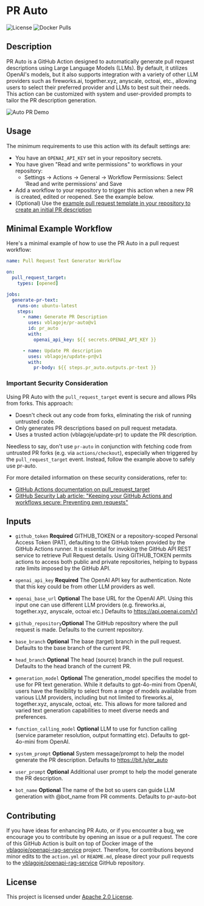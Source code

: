 # PR Auto

![License](https://img.shields.io/github/license/vblagoje/pr-auto)
![Docker Pulls](https://img.shields.io/docker/pulls/vblagoje/openapi-rag-service)

## Description
PR Auto is a GitHub Action designed to automatically generate pull request descriptions using Large Language Models (LLMs). By default, it utilizes OpenAI's models, but it also supports integration with a variety of other LLM providers such as fireworks.ai, together.xyz, anyscale, octoai, etc., allowing users to select their preferred provider and LLMs to best suit their needs. This action can be customized with system and user-provided prompts to tailor the PR description generation.

![Auto PR  Demo](https://raw.githubusercontent.com/vblagoje/various/main/auto-pr-writer-optimize.gif)

## Usage
The minimum requirements to use this action with its default settings are:
- You have an `OPENAI_API_KEY` set in your repository secrets.
- You have given "Read and write permissions" to workflows in your repository:
  - Settings -> Actions -> General -> Workflow Permissions: Select 'Read and write permissions' and Save
- Add a workflow to your repository to trigger this action when a new PR is created, edited or reopened. See the example below.
- (Optional) Use the [example pull request template in your repository to create an initial PR description](https://github.com/vblagoje/pr-auto/blob/main/.github/pull_request_template.md)

## Minimal Example Workflow

Here's a minimal example of how to use the PR Auto in a pull request workflow:

```yaml
name: Pull Request Text Generator Workflow

on:
  pull_request_target:
    types: [opened]

jobs:
  generate-pr-text:
    runs-on: ubuntu-latest
    steps:
      - name: Generate PR Description
        uses: vblagoje/pr-auto@v1
        id: pr_auto
        with:
          openai_api_key: ${{ secrets.OPENAI_API_KEY }}

      - name: Update PR description
        uses: vblagoje/update-pr@v1
        with:
          pr-body: ${{ steps.pr_auto.outputs.pr-text }}
```
### Important Security Consideration
Using PR Auto with the `pull_request_target` event is secure and allows PRs from forks. This approach:

- Doesn't check out any code from forks, eliminating the risk of running untrusted code.
- Only generates PR descriptions based on pull request metadata.
- Uses a trusted action (vblagoje/update-pr) to update the PR description.

Needless to say, don't use `pr-auto` in conjunction with fetching code from untrusted PR forks (e.g. via `actions/checkout`), especially when triggered by the `pull_request_target` event.  Instead, follow the example above to safely use pr-auto.

For more detailed information on these security considerations, refer to:
- [GitHub Actions documentation on pull_request_target](https://docs.github.com/en/actions/using-workflows/events-that-trigger-workflows#pull_request_target)
- [GitHub Security Lab article: "Keeping your GitHub Actions and workflows secure: Preventing pwn requests"](https://securitylab.github.com/research/github-actions-preventing-pwn-requests/)

## Inputs

- `github_token` **Required** GITHUB_TOKEN or a repository-scoped Personal Access Token (PAT), defaulting to the GitHub token provided by the GitHub Actions runner. It is essential for invoking the GitHub API REST service to retrieve Pull Request details. Using GITHUB_TOKEN permits actions to access both public and private repositories, helping to bypass rate limits imposed by the GitHub API.

- `openai_api_key`
**Required** The OpenAI API key for authentication. Note that this key could be from other LLM providers as well.

- `openai_base_url` **Optional** The base URL for the OpenAI API. Using this input one can use different LLM providers (e.g. fireworks.ai, together.xyz, anyscale, octoai etc.) Defaults to https://api.openai.com/v1

- `github_repository`**Optional** The GitHub repository where the pull request is made. Defaults to the current repository.

- `base_branch` **Optional** The base (target) branch in the pull request. Defaults to the base branch of the current PR.

- `head_branch` **Optional** The head (source) branch in the pull request. Defaults to the head branch of the current PR.

- `generation_model` **Optional** The generation_model specifies the model to use for PR text generation. While it defaults to gpt-4o-mini from OpenAI, users have the flexibility to select from a range of models available from various LLM providers, including but not limited to fireworks.ai, together.xyz, anyscale, octoai, etc. This allows for more tailored and varied text generation capabilities to meet diverse needs and preferences.

- `function_calling_model` **Optional** LLM to use for function calling (service parameter resolution, output formatting etc). Defaults to gpt-4o-mini from OpenAI.

- `system_prompt` **Optional** System message/prompt to help the model generate the PR description. Defaults to https://bit.ly/pr_auto

- `user_prompt` **Optional** Additional user prompt to help the model generate the PR description.

- `bot_name` **Optional** The name of the bot so users can guide LLM generation with @bot_name from PR comments. Defaults to pr-auto-bot


## Contributing

If you have ideas for enhancing PR Auto, or if you encounter a bug, we encourage you to contribute by opening an issue or a pull request.
The core of this GitHub Action is built on top of Docker image of the [vblagoje/openapi-rag-service](https://github.com/vblagoje/openapi-rag-service/) project. 
Therefore, for contributions beyond minor edits to the `action.yml` or `README.md`, please direct your pull requests to 
the [vblagoje/openapi-rag-service](https://github.com/vblagoje/openapi-rag-service/) GitHub repository.

## License
This project is licensed under [Apache 2.0 License](LICENSE).

